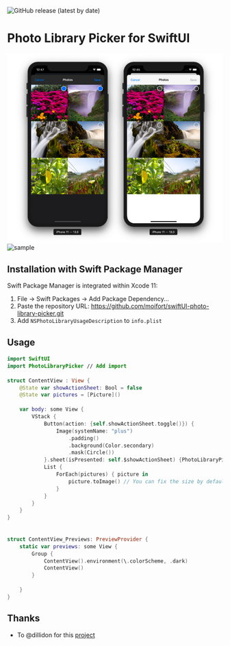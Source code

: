 ![GitHub release (latest by date)](https://img.shields.io/github/v/release/moifort/swiftUI-photo-library-picker)
# Photo Library Picker for SwiftUI

![sample](./static/sample.png)
![sample](./static/sample.gif)

## Installation with Swift Package Manager

Swift Package Manager is integrated within Xcode 11:

1. File → Swift Packages → Add Package Dependency...
2. Paste the repository URL: https://github.com/moifort/swiftUI-photo-library-picker.git
3. Add `NSPhotoLibraryUsageDescription` to `info.plist` 

## Usage

```swift
import SwiftUI
import PhotoLibraryPicker // Add import

struct ContentView : View {
    @State var showActionSheet: Bool = false
    @State var pictures = [Picture]()
    
    var body: some View {
        VStack {
            Button(action: {self.showActionSheet.toggle()}) {
                Image(systemName: "plus")
                    .padding()
                    .background(Color.secondary)
                    .mask(Circle())
            }.sheet(isPresented: self.$showActionSheet) {PhotoLibraryPicker(self.$pictures)}
            List {
                ForEach(pictures) { picture in
                    picture.toImage() // You can fix the size by default width: 100, height: 100
                }
            }
        }
    }
}


struct ContentView_Previews: PreviewProvider {
    static var previews: some View {
        Group {
            ContentView().environment(\.colorScheme, .dark)
            ContentView()
        }
        
    }
}
```

## Thanks

* To @dillidon for this [project](https://github.com/dillidon/alerts-and-pickers)

